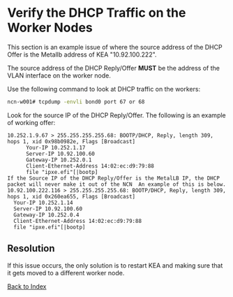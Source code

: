 
# Verify the DHCP Traffic on the Worker Nodes

This section is an example issue of where the source address of the DHCP Offer is the Metallb address of KEA "10.92.100.222".  

The source address of the DHCP Reply/Offer **MUST** be the address of the VLAN interface on the worker node.

Use the following command to look at DHCP traffic on the workers:

```bash
ncn-w001# tcpdump -envli bond0 port 67 or 68
```

Look for the source IP of the DHCP Reply/Offer. The following is an example of working offer:

```
10.252.1.9.67 > 255.255.255.255.68: BOOTP/DHCP, Reply, length 309, hops 1, xid 0x98b0982e, Flags [Broadcast]
      Your-IP 10.252.1.17
      Server-IP 10.92.100.60
      Gateway-IP 10.252.0.1
      Client-Ethernet-Address 14:02:ec:d9:79:88
      file "ipxe.efi"[|bootp]
If the Source IP of the DHCP Reply/Offer is the MetalLB IP, the DHCP packet will never make it out of the NCN  An example of this is below.
10.92.100.222.116 > 255.255.255.255.68: BOOTP/DHCP, Reply, length 309, hops 1, xid 0x260ea655, Flags [Broadcast]
  Your-IP 10.252.1.14
  Server-IP 10.92.100.60
  Gateway-IP 10.252.0.4
  Client-Ethernet-Address 14:02:ec:d9:79:88
  file "ipxe.efi"[|bootp]
```

## Resolution

If this issue occurs, the only solution is to restart KEA and making sure that it gets moved to a different worker node.  

[Back to Index](../index.md)